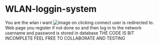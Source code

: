 # WLAN-loggin-system
You are the wlan i want
![image](https://github.com/mainangaruiya/WLAN-loggin-system/assets/100405059/61b4141a-4584-4ac9-b750-59b6456319c0)
on clicking connect user is redirected to. Web page 
you register if not done so and then log in to the network 
username and password is stored in database 
THE CODE IS BIT INCOMPLETE FEEL FREE TO COLLABORATE AND TESTING
